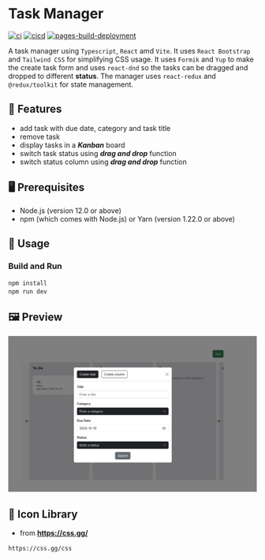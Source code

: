 # Task Manager
[![ci](https://github.com/ttiimmothy/task-manager/actions/workflows/ci.yml/badge.svg)](https://github.com/ttiimmothy/task-manager/actions/workflows/ci.yml)
[![cicd](https://github.com/ttiimmothy/task-manager/actions/workflows/cicd.yml/badge.svg)](https://github.com/ttiimmothy/task-manager/actions/workflows/cicd.yml)
[![pages-build-deployment](https://github.com/ttiimmothy/task-manager/actions/workflows/pages/pages-build-deployment/badge.svg)](https://github.com/ttiimmothy/task-manager/actions/workflows/pages/pages-build-deployment)

A task manager using `Typescript`, `React` amd `Vite`. It uses `React Bootstrap` and `Tailwind CSS` for simplifying CSS usage. It uses `Formik` and `Yup` to make the create task form and uses `react-dnd` so the tasks can be dragged and dropped to different **status**. The manager uses `react-redux` and `@redux/toolkit` for state management.

## 🎯 Features

- add task with due date, category and task title
- remove task
- display tasks in a ***Kanban*** board
- switch task status using ***drag and drop*** function
- switch status column using ***drag and drop*** function

## 🖥 Prerequisites

- Node.js (version 12.0 or above)
- npm (which comes with Node.js) or Yarn (version 1.22.0 or above)

## 🔧 Usage
### Build and Run

```TypeScript
npm install
npm run dev
```

## 🖼 Preview
![preview1](/public/preview1.png)

## :scroll: Icon Library

- from **<https://css.gg/>**

```HTML
https://css.gg/css
```